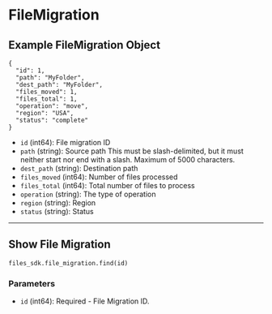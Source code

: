 # FileMigration

## Example FileMigration Object

```
{
  "id": 1,
  "path": "MyFolder",
  "dest_path": "MyFolder",
  "files_moved": 1,
  "files_total": 1,
  "operation": "move",
  "region": "USA",
  "status": "complete"
}
```

* `id` (int64): File migration ID
* `path` (string): Source path This must be slash-delimited, but it must neither start nor end with a slash. Maximum of 5000 characters.
* `dest_path` (string): Destination path
* `files_moved` (int64): Number of files processed
* `files_total` (int64): Total number of files to process
* `operation` (string): The type of operation
* `region` (string): Region
* `status` (string): Status


---

## Show File Migration

```
files_sdk.file_migration.find(id)
```

### Parameters

* `id` (int64): Required - File Migration ID.
